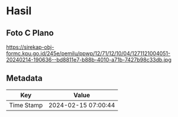 # Hasil

## Foto C Plano

https://sirekap-obj-formc.kpu.go.id/245e/pemilu/ppwp/12/71/12/10/04/1271121004051-20240214-190636--bd8811e7-b88b-4010-a71b-7427b98c33db.jpg


## Metadata

| Key        | Value               |
| ---------- | ------------------- |
| Time Stamp | 2024-02-15 07:00:44 |



